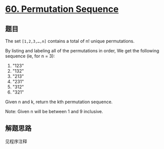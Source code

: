 # [60. Permutation Sequence](https://leetcode.com/problems/permutation-sequence/)

## 题目

The set `[1,2,3,…,n]` contains a total of n! unique permutations.

By listing and labeling all of the permutations in order,
We get the following sequence (ie, for n = 3):

1. "123"
1. "132"
1. "213"
1. "231"
1. "312"
1. "321"

Given n and k, return the kth permutation sequence.

Note: Given n will be between 1 and 9 inclusive.

## 解题思路

见程序注释
